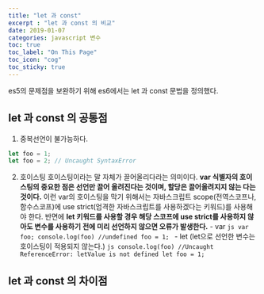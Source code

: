```yaml
---
title: "let 과 const"
excerpt : "let 과 const 의 비교"
date: 2019-01-07
categories: javascript 변수
toc: true
toc_label: "On This Page"
toc_icon: "cog"
toc_sticky: true
---
```


es5의 문제점을 보완하기 위해 es6에서는 let 과 const 문법을 정의했다.

## let 과 const 의 공통점
  1. 중복선언이 불가능하다.
  ```js
  let foo = 1;
  let foo = 2; // Uncaught SyntaxError
  ```
  
  2. 호이스팅
  호이스팅이라는 말 자체가 끌어올리다라는 의미이다.
  **var 식별자의 호이스팅의 중요한 점은 선언만 끌어 올려진다는 것이며, 할당은 끌어올려지지 않는 다는 것이다.**
  이런 var의 호이스팅을 막기 위해서는 자바스크립트 scope(전역스코프나, 함수스코프)에 use strict(엄격한 자바스크립트를 사용하겠다는 키워드)를 사용해야   한다. 반면에 **let 키워드를 사용할 경우 해당 스코프에 use strict를 사용하지 않아도 변수를 사용하기 전에 미리 선언하지 않으면 오류가 발생한다.**
    - var
    ```js
    var foo;
    console.log(foo) //undefined
    foo = 1;
    ```
    - let (let으로 선언한 변수는 호이스팅이 적용되지 않는다.)
    ```js
    console.log(foo) //Uncaught ReferenceError: letValue is not defined
    let foo = 1;
    ```
  
## let 과 const 의 차이점
